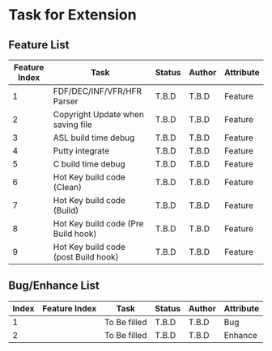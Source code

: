 # Task for Extension

## Feature List
| Feature Index | Task                                          | Status            | Author        | Attribute |
| ------------- | --------------------------------------------- | ----------------- | ------------- | --------- |
|             1 | FDF/DEC/INF/VFR/HFR Parser                    | T.B.D             | T.B.D         | Feature   |
|             2 | Copyright Update when saving file             | T.B.D             | T.B.D         | Feature   |
|             3 | ASL build time debug                          | T.B.D             | T.B.D         | Feature   |
|             4 | Putty integrate                               | T.B.D             | T.B.D         | Feature   |
|             5 | C build time debug                            | T.B.D             | T.B.D         | Feature   |
|             6 | Hot Key build code (Clean)                    | T.B.D             | T.B.D         | Feature   |
|             7 | Hot Key build code (Build)                    | T.B.D             | T.B.D         | Feature   |
|             8 | Hot Key build code (Pre Build hook)           | T.B.D             | T.B.D         | Feature   |
|             9 | Hot Key build code (post Build hook)          | T.B.D             | T.B.D         | Feature   |

## Bug/Enhance List
| Index | Feature Index | Task                                          | Status            | Author        | Attribute |
| ----- | ------------- | --------------------------------------------- | ----------------- | ------------- | --------- |
|     1 |               | To Be filled                                  | T.B.D             | T.B.D         | Bug       |
|     2 |               | To Be filled                                  | T.B.D             | T.B.D         | Enhance   |

